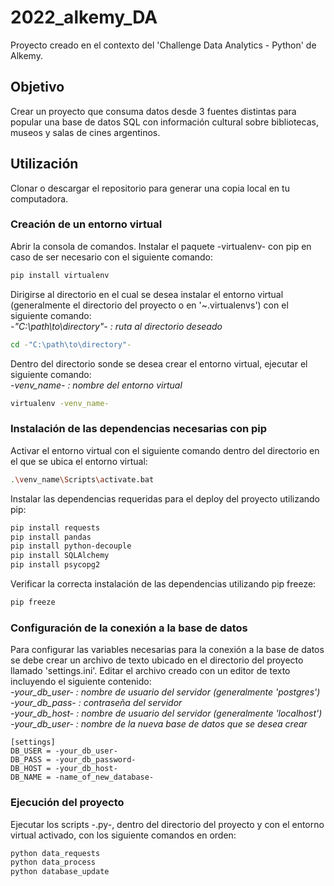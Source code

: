 # 2022_alkemy_DA

Proyecto creado en el contexto del 'Challenge Data Analytics - Python' de Alkemy.

## Objetivo

Crear un proyecto que consuma datos desde 3 fuentes distintas para popular una base de datos SQL con información cultural sobre bibliotecas, museos y salas de cines argentinos.

## Utilización

Clonar o descargar el repositorio para generar una copia local en tu computadora.

### Creación de un entorno virtual

Abrir la consola de comandos. Instalar el paquete -virtualenv- con pip en caso de ser necesario con el siguiente comando:

```bash
pip install virtualenv
```

Dirigirse al directorio en el cual se desea instalar el entorno virtual (generalmente el directorio del proyecto o en '~\.virtualenvs') con el siguiente comando: <br>
*-"C:\path\to\directory"- : ruta al directorio deseado*

```bash
cd -"C:\path\to\directory"-
```

Dentro del directorio sonde se desea crear el entorno virtual, ejecutar el siguiente comando: <br>
*-venv_name- : nombre del entorno virtual*

```bash
virtualenv -venv_name-
```

### Instalación de las dependencias necesarias con pip

Activar el entorno virtual con el siguiente comando dentro del directorio en el que se ubica el entorno virtual:

```bash
.\venv_name\Scripts\activate.bat
```

Instalar las dependencias requeridas para el deploy del proyecto utilizando pip:

```bash
pip install requests
pip install pandas
pip install python-decouple
pip install SQLAlchemy
pip install psycopg2
```

Verificar la correcta instalación de las dependencias utilizando pip freeze:

```bash
pip freeze
```

### Configuración de la conexión a la base de datos

Para configurar las variables necesarias para la conexión a la base de datos se debe crear un archivo de texto ubicado en el directorio del proyecto llamado 'settings.ini'. Editar el archivo creado con un editor de texto incluyendo el siguiente contenido:<br>
*-your_db_user- : nombre de usuario del servidor (generalmente 'postgres')* <br>
*-your_db_pass- : contraseña del servidor* <br>
*-your_db_host- : nombre de usuario del servidor (generalmente 'localhost')* <br>
*-your_db_user- : nombre de la nueva base de datos que se desea crear*

```notepad
[settings]
DB_USER = -your_db_user-
DB_PASS = -your_db_password-
DB_HOST = -your_db_host-
DB_NAME = -name_of_new_database-
```

### Ejecución del proyecto

Ejecutar los scripts -.py-, dentro del directorio del proyecto y con el entorno virtual activado, con los siguiente comandos en orden:

```bash
python data_requests
python data_process
python database_update
```
